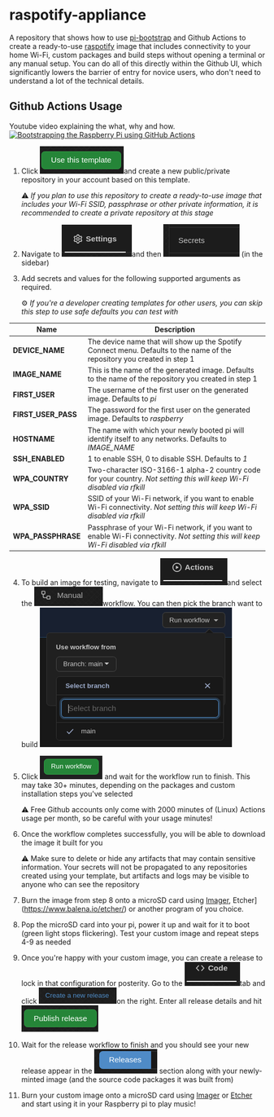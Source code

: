 # raspotify-appliance
A repository that shows how to use [pi-bootstrap](https://github.com/aniongithub/pi-bootstrap) and Github Actions to create a ready-to-use [raspotify](https://github.com/dtcooper/raspotify) image that includes connectivity to your home Wi-Fi, custom packages and build steps without opening a terminal or any manual setup. You can do all of this directly within the Github UI, which significantly lowers the barrier of entry for novice users, who don't need to understand a lot of the technical details.

## Github Actions Usage

Youtube video explaining the what, why and how.
[![Bootstrapping the Raspberry Pi using GitHub Actions](http://img.youtube.com/vi/Lc6wvHgMYH4/0.jpg)](http://www.youtube.com/watch?v=Lc6wvHgMYH4 "Bootstrapping the Raspberry Pi using GitHub Actions ")

1. Click ![image-20210416222151898](media/image-20210416222151898.png)and create a new public/private repository in your account based on this template.

   :warning: *If you plan to use this repository to create a ready-to-use image that includes your Wi-Fi SSID, passphrase or other private information, it is recommended to create a private repository at this stage*

2. Navigate to ![image-20210416225541954](media/image-20210416225541954.png)and then ![image-20210416225617502](media/image-20210416225617502.png) (in the sidebar)

3. Add secrets and values for the following supported arguments as required. 

   :gear: *If you're a developer creating templates for other users, you can skip this step to use safe defaults you can test with*

| Name                | Description                                                  |
| ------------------- | ------------------------------------------------------------ |
| **DEVICE_NAME**     | The device name that will show up the Spotify Connect menu. Defaults to the name of the repository you created in step 1 |
| **IMAGE_NAME**      | This is the name of the generated image. Defaults to the name of the repository you created in step 1 |
| **FIRST_USER**      | The username of the first user on the generated image. Defaults to *pi* |
| **FIRST_USER_PASS** | The password for the first user on the generated image. Defaults to *raspberry* |
| **HOSTNAME**        | The name with which your newly booted pi will identify itself to any networks. Defaults to *IMAGE_NAME* |
| **SSH_ENABLED**     | 1 to enable SSH, 0 to disable SSH. Defaults to *1*           |
| **WPA_COUNTRY**     | Two-character ISO-3166-1 alpha-2 country code for your country. *Not setting this will keep Wi-Fi disabled via rfkill* |
| **WPA_SSID**        | SSID of your Wi-Fi network, if you want to enable Wi-Fi connectivity. *Not setting this will keep Wi-Fi disabled via rfkill* |
| **WPA_PASSPHRASE**  | Passphrase of your Wi-Fi network, if you want to enable Wi-Fi connectivity. *Not setting this will keep Wi-Fi disabled via rfkill* |

4. To build an image for testing, navigate to ![image-20210416232008223](media/image-20210416232008223.png)and select the ![image-20210416232050305](media/image-20210416232050305.png)workflow. You can then pick the branch want to build
   ![image-20210416232231819](media/image-20210416232231819.png)

7. Click ![image-20210416232332897](media/image-20210416232332897.png) and wait for the workflow run to finish. This may take 30+ minutes, depending on the packages and custom installation steps you've selected

   :warning: Free Github accounts only come with 2000 minutes of (Linux) Actions usage per month, so be careful with your usage minutes!

8. Once the workflow completes successfully, you will be able to download the image it built for you

   :warning: Make sure to delete or hide any artifacts that may contain sensitive information. Your secrets will not be propagated to any repositories created using your template, but artifacts and logs may be visible to anyone who can see the repository

9. Burn the image from step 8 onto a microSD card using [Imager](https://www.raspberrypi.org/software/), Etcher](https://www.balena.io/etcher/) or another program of you choice.

10. Pop the microSD card into your pi, power it up and wait for it to boot (green light stops flickering). Test your custom image and repeat steps 4-9 as needed

11. Once you're happy with your custom image, you can create a release to lock in that configuration for posterity. Go to the ![image-20210416231117301](media/image-20210416231117301.png)tab and click ![image-20210416233657764](media/image-20210416233657764.png)on the right. Enter all release details and hit ![image-20210416233817873](media/image-20210416233817873.png)

12. Wait for the release workflow to finish and you should see your new release appear in the ![image-20210416234024343](media/image-20210416234024343.png) section along with your newly-minted image (and the source code packages it was built from)

13. Burn your custom image onto a microSD card using [Imager](https://www.raspberrypi.org/software/) or [Etcher](https://www.balena.io/etcher/) and start using it in your Raspberry pi to play music!
